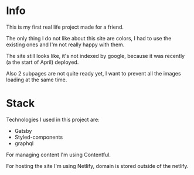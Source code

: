 # Info
This is my first real life project made for a friend.

The only thing I do not like about this site are colors, I had to use the existing ones and I'm not really happy with them.

The site still looks like, it's not indexed by google, because it was recently (a the start of April) deployed.

Also 2 subpages are not quite ready yet, I want to prevent all the images loading at the same time.

# Stack
Technologies I used in this project are:
- Gatsby
- Styled-components
- graphql

For managing content I'm using Contentful.

For hosting the site I'm using Netlify, domain is stored outside of the netlify.
